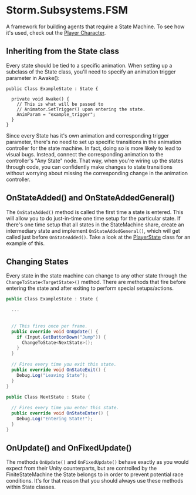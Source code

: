 # Storm.Subsystems.FSM
A framework for building agents that require a State Machine. To see how it's used, check out the [Player Character](https://github.com/hiltonjp/journey/tree/master/Assets/Production/0_Code/Storm/Characters/Player).

## Inheriting from the State class
Every state should be tied to a specific animation. When setting up a subclass of the State class, you'll need to specify an animation trigger parameter in Awake():

```
public Class ExampleState : State {

  private void Awake() {
    // This is what will be passed to 
    // Animator.SetTrigger() upon entering the state.
    AnimParam = "example_trigger";
  }
}
```

Since every State has it's own animation and corresponding trigger parameter, there's no need to set up specific transitions in the animation controller for the state machine. In fact, doing so is more likely to lead to visual bugs. Instead, connect the corresponding animation to the controller's "Any State" node. That way, when you're wiring up the states through code, you can confidently make changes to state transitions without worrying about missing the corresponding change in the animation controller.

## OnStateAdded() and OnStateAddedGeneral()
The `OnStateAdded()` method is called the first time a state is entered. This will allow you to do just-in-time one time setup for the particular state. If there's one time setup that all states in the StateMachine share, create an intermediary state and implement `OnStateAddedGeneral()`, which will get called just before `OnStateAdded()`. Take a look at the [PlayerState](https://github.com/hiltonjp/journey/blob/master/Assets/Production/0_Code/Storm/Characters/Player/States/PlayerState.cs) class for an example of this.


## Changing States
Every state in the state machine can change to any other state through the `ChangeToState<TargetState>()` method. There are methods that fire before entering the state and after exiting to perform special setups/actions.

```C#
public Class ExampleState : State {

  ...
  
  
  // This fires once per frame.
  public override void OnUpdate() {
    if (Input.GetButtonDown("Jump")) {
      ChangeToState<NextState>();
    }
  }
  
  // Fires every time you exit this state.
  public override void OnStateExit() {
    Debug.Log("Leaving State");
  }
}
  
public Class NextState : State {

  // Fires every time you enter this state.
  public override void OnStateEnter() {
    Debug.Log("Entering State!");
  }
}
```

## OnUpdate() and OnFixedUpdate()
The methods `OnUpdate()` and `OnFixedUpdate()` behave exactly as you would expect from their Unity counterparts, but are controlled by the FiniteStateMachine the State belongs to in order to prevent potential race conditions. It's for that reason that you should always use these methods within State classes.
